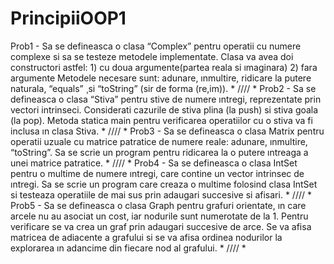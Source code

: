 # PrincipiiOOP1

Prob1 - Sa se defineasca o clasa “Complex” pentru operatii cu numere complexe si sa se testeze
metodele implementate. Clasa va avea doi constructori astfel: 1) cu doua argumente(partea reala si ımaginara) 2) fara argumente
Metodele necesare sunt: adunare, ınmultire, ridicare la putere naturala, “equals” ¸si “toString” (sir de forma (re,im)). *    ////      *
Prob2 - Sa se defineasca o clasa “Stiva” pentru stive de numere ıntregi, reprezentate prin vectori intrinseci. Considerati cazurile 
de stiva plina (la push) si stiva goala (la pop). Metoda statica main pentru verificarea operatiilor cu o stiva va fi inclusa 
ın clasa Stiva. *    ////      * Prob3 - Sa se defineasca o clasa Matrix pentru operatii uzuale cu matrice patratice de numere reale:
adunare, ınmultire, “toString”. Sa se scrie un program pentru ridicarea la o putere ıntreaga a unei matrice patratice. *    ////      *
Prob4 - Sa se defineasca o clasa IntSet pentru o multime de numere ıntregi, care contine un vector intrinsec de ıntregi. Sa se scrie 
un program care creaza o multime folosind clasa IntSet si testeaza operatiile de mai sus prin adaugari succesive si afisari. *    ////      *
Prob5 - Sa se defineasca o clasa Graph pentru grafuri orientate, ın care arcele nu au asociat un cost, iar nodurile sunt numerotate de la 1.
Pentru verificare se va crea un graf prin adaugari succesive de arce. Se va afisa matricea de adiacente a grafului si se va afisa ordinea 
nodurilor la explorarea ın adancime din fiecare nod al grafului. *    ////      *
